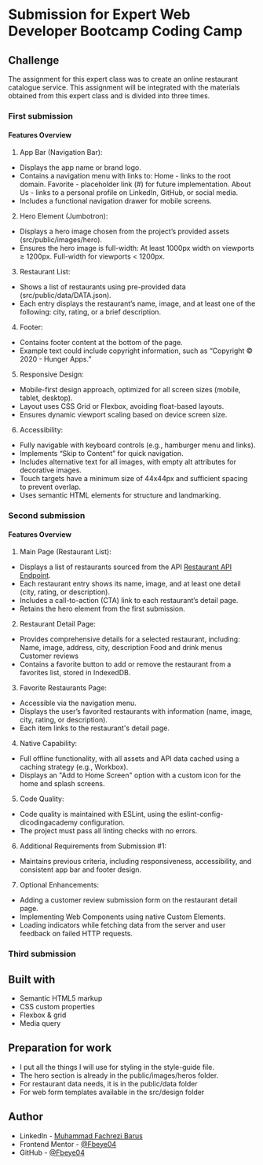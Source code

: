 # Submission for Expert Web Developer Bootcamp Coding Camp

## Challenge

The assignment for this expert class was to create an online restaurant catalogue service. This assignment will be integrated with the materials obtained from this expert class and is divided into three times.

### First submission

#### Features Overview
1. App Bar (Navigation Bar):
- Displays the app name or brand logo.
- Contains a navigation menu with links to:
   Home - links to the root domain.
   Favorite - placeholder link (#) for future implementation.
   About Us - links to a personal profile on LinkedIn, GitHub, or social media.
- Includes a functional navigation drawer for mobile screens.

2. Hero Element (Jumbotron):
- Displays a hero image chosen from the project’s provided assets (src/public/images/hero).
- Ensures the hero image is full-width:
At least 1000px width on viewports ≥ 1200px.
Full-width for viewports < 1200px.

3. Restaurant List:
- Shows a list of restaurants using pre-provided data (src/public/data/DATA.json).
- Each entry displays the restaurant’s name, image, and at least one of the following: city, rating, or a brief description.

4. Footer:
- Contains footer content at the bottom of the page.
- Example text could include copyright information, such as “Copyright © 2020 - Hunger Apps.”

5. Responsive Design:
- Mobile-first design approach, optimized for all screen sizes (mobile, tablet, desktop).
- Layout uses CSS Grid or Flexbox, avoiding float-based layouts.
- Ensures dynamic viewport scaling based on device screen size.

6. Accessibility:
- Fully navigable with keyboard controls (e.g., hamburger menu and links).
- Implements “Skip to Content” for quick navigation.
- Includes alternative text for all images, with empty alt attributes for decorative images.
- Touch targets have a minimum size of 44x44px and sufficient spacing to prevent overlap.
- Uses semantic HTML elements for structure and landmarking.

### Second submission

#### Features Overview
1. Main Page (Restaurant List):
- Displays a list of restaurants sourced from the API [Restaurant API Endpoint](restaurant-api.dicoding.dev).
- Each restaurant entry shows its name, image, and at least one detail (city, rating, or description).
- Includes a call-to-action (CTA) link to each restaurant’s detail page.
- Retains the hero element from the first submission.

2. Restaurant Detail Page:
- Provides comprehensive details for a selected restaurant, including:
  Name, image, address, city, description
  Food and drink menus
  Customer reviews
- Contains a favorite button to add or remove the restaurant from a favorites list, stored in IndexedDB.

3. Favorite Restaurants Page:
- Accessible via the navigation menu.
- Displays the user’s favorited restaurants with information (name, image, city, rating, or description).
- Each item links to the restaurant's detail page.

4. Native Capability:
- Full offline functionality, with all assets and API data cached using a caching strategy (e.g., Workbox).
- Displays an "Add to Home Screen" option with a custom icon for the home and splash screens.

5. Code Quality:
- Code quality is maintained with ESLint, using the eslint-config-dicodingacademy configuration.
- The project must pass all linting checks with no errors.

6. Additional Requirements from Submission #1:
- Maintains previous criteria, including responsiveness, accessibility, and consistent app bar and footer design.

7. Optional Enhancements:
- Adding a customer review submission form on the restaurant detail page.
- Implementing Web Components using native Custom Elements.
- Loading indicators while fetching data from the server and user feedback on failed HTTP requests.

### Third submission

## Built with

- Semantic HTML5 markup
- CSS custom properties
- Flexbox & grid
- Media query

## Preparation for work

- I put all the things I will use for styling in the style-guide file.
- The hero section is already in the public/images/heros folder.
- For restaurant data needs, it is in the public/data folder
- For web form templates available in the src/design folder

## Author

- LinkedIn - [Muhammad Fachrezi Barus](https://www.linkedin.com/in/muhammad-fachrezi-barus/)
- Frontend Mentor - [@Fbeye04](https://www.frontendmentor.io/profile/Fbeye04)
- GitHub - [@Fbeye04](https://github.com/Fbeye04)
